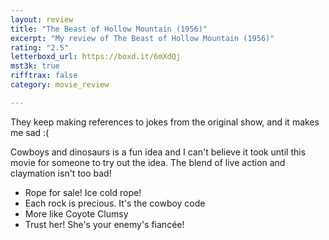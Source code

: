 ```yaml
---
layout: review
title: "The Beast of Hollow Mountain (1956)"
excerpt: "My review of The Beast of Hollow Mountain (1956)"
rating: "2.5"
letterboxd_url: https://boxd.it/6mXdQj
mst3k: true
rifftrax: false
category: movie_review

---
```


They keep making references to jokes from the original show, and it makes me sad :(

Cowboys and dinosaurs is a fun idea and I can't believe it took until this movie for someone to try out the idea. The blend of live action and claymation isn't too bad!

* Rope for sale! Ice cold rope!
* Each rock is precious. It's the cowboy code
* More like Coyote Clumsy
* Trust her! She's your enemy's fiancée!